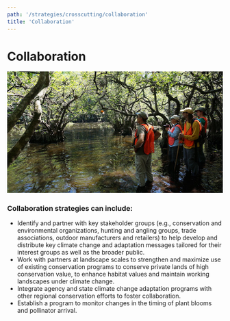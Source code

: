 ```yaml
---
path: '/strategies/crosscutting/collaboration'
title: 'Collaboration'
---
```


# Collaboration

<!-- https://www.flickr.com/photos/bigcypressnps/31635799781/ -->

![Big Cypress National Preserve](31635799781_c3ea9c9f8a_k.jpg 'Big Cypress National Preserve.  Photo: NPS.')

### Collaboration strategies can include:

- Identify and partner with key stakeholder groups (e.g., conservation and environmental organizations, hunting and angling groups, trade associations, outdoor manufacturers and retailers) to help develop and distribute key climate change and adaptation messages tailored for their interest groups as well as the broader public.
- Work with partners at landscape scales to strengthen and maximize use of existing conservation programs to conserve private lands of high conservation value, to enhance habitat values and maintain working landscapes under climate change.
- Integrate agency and state climate change adaptation programs with other regional conservation efforts to foster collaboration.
- Establish a program to monitor changes in the timing of plant blooms and pollinator arrival.
